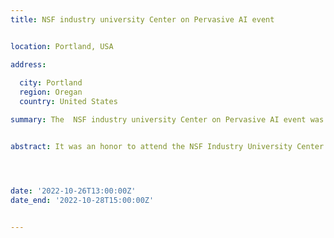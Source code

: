 ```yaml
---
title: NSF industry university Center on Pervasive AI event


location: Portland, USA

address:
  
  city: Portland
  region: Oregan
  country: United States

summary: The  NSF industry university Center on Pervasive AI event was held at Portland, OR, USA organized by Orogeon State university in collaboration with CU Boulder university and Oakland University.


abstract: It was an honor to attend the NSF Industry University Center on Pervasive AI's industry advisory board event in Portland, where I had the opportunity to present my research work on "Dynamic Software Containers Workload Balancing via Many-Objective Search". I was honored to receive the most industry ready research award among a lot of great projects presented by CU Boulder university, Orogeon State university and Oakland University. To more achievements ! Watch My 1mn pitch! [![Watch the video](./1.jpeg)](https://youtu.be/InJrm7rC9S4)




date: '2022-10-26T13:00:00Z'
date_end: '2022-10-28T15:00:00Z'


---
```







